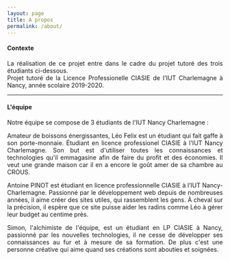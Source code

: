 ```yaml
---
layout: page
title: A propos
permalink: /about/
---
```



<h4>Contexte</h4>
<p style="text-align: justify;">
La réalisation de ce projet entre dans le cadre du projet tutoré des trois étudiants ci-dessous.<br>
Projet tutoré de la Licence Professionelle CIASIE de l'IUT Charlemagne à Nancy, année scolaire 2019-2020.
</p>

<hr>

<h4>L'équipe</h4>

Notre équipe se compose de 3 étudiants de l'IUT Nancy Charlemagne :


<amp-img width="300" height="300" layout="responsive" src="{{site.url}}{{ site.leo }}"></amp-img>
<p style="text-align: justify;">
Amateur de boissons énergissantes, Léo Felix est un étudiant qui fait gaffe à son porte-monnaie. Étudiant en licence professionel CIASIE à l'IUT Nancy Charlemagne. Son but est d'utiliser toutes les connaissances et technologies qu'il emmagasine afin de faire du profit et des économies. Il veut une grande maison car il en a encore le goût amer de sa chambre au CROUS.  
</p>

<amp-img width="300" height="300" layout="responsive" src="{{site.url}}{{ site.pinot }}"></amp-img>
<p style="text-align: justify;">
Antoine PINOT est étudiant en licence professionnelle CIASIE à l’IUT Nancy-Charlemagne. Passionné par le développement web depuis de nombreuses années, il aime créer des sites utiles, qui rassemblent les gens. À cheval sur la précision, il espère que ce site puisse aider les radins comme Léo à gérer leur budget au centime près.
</p>

<amp-img width="300" height="300" layout="responsive" src="{{site.url}}{{ site.simon }}"></amp-img>

<p style="text-align: justify;">Simon, l'alchimiste de l'équipe, est un étudiant en LP CIASIE à Nancy, passionné par les nouvelles technologies, il ne cesse de développer ses connaissances au fur et à mesure de sa formation. De plus c'est une personne créative qui aime quand ses créations sont abouties et soignées.</p>
